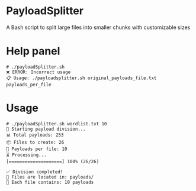 # PayloadSplitter
A Bash script to split large files into smaller chunks with customizable sizes

# Help panel

```
# ./payloadSplitter.sh
❌ ERROR: Incorrect usage
📋 Usage: ./payloadsplitter.sh original_payloads_file.txt payloads_per_file
```

# Usage

```
# ./payloadSplitter.sh wordlist.txt 10
🚀 Starting payload division...
📊 Total payloads: 253
📦 Files to create: 26
🎯 Payloads per file: 10
⏳ Processing...
[====================] 100% (26/26)

✅ Division completed!
📁 Files are located in: payloads/
🎯 Each file contains: 10 payloads
```
